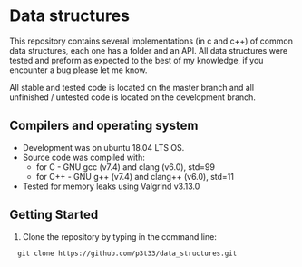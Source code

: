 # Data structures

This repository contains several implementations (in c and c++) of common data structures, each one has a folder and an API. All data structures were tested and preform as expected to the best of my knowledge, if you encounter a bug please let me know. 

All stable and tested code is located on the master branch and all unfinished / untested code is located on the development branch.

## Compilers and operating system
* Development was on ubuntu 18.04 LTS OS.
* Source code was compiled with:
    - for C - GNU gcc (v7.4) and clang (v6.0), std=99
    - for C++ - GNU g++ (v7.4) and clang++ (v6.0), std=11
* Tested for memory leaks using Valgrind v3.13.0
  

## Getting Started

1. Clone the repository by typing in the command line:
```
  git clone https://github.com/p3t33/data_structures.git
```



